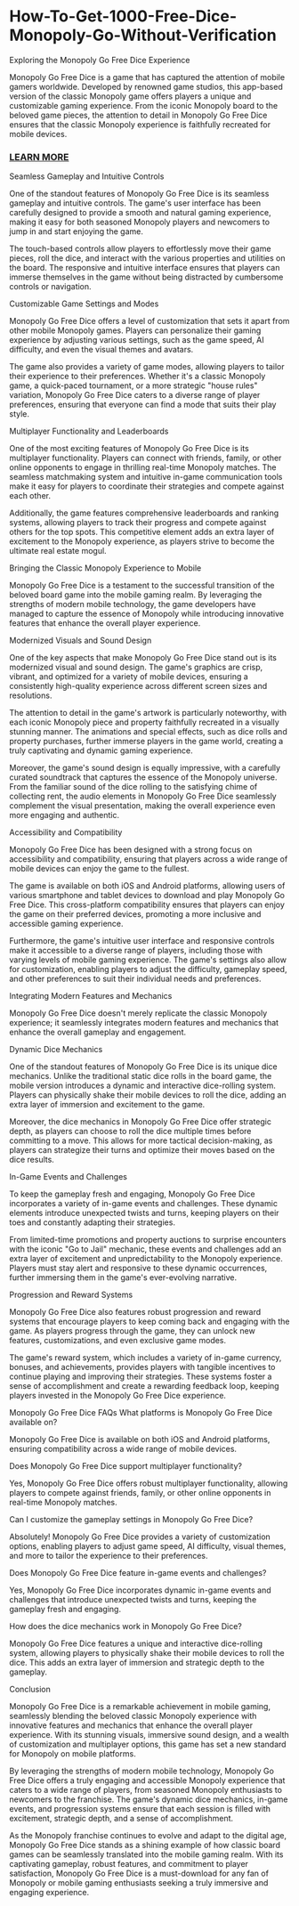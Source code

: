 # How-To-Get-1000-Free-Dice-Monopoly-Go-Without-Verification
Exploring the Monopoly Go Free Dice Experience

Monopoly Go Free Dice is a game that has captured the attention of mobile gamers worldwide. Developed by renowned game studios, this app-based version of the classic Monopoly game offers players a unique and customizable gaming experience. From the iconic Monopoly board to the beloved game pieces, the attention to detail in Monopoly Go Free Dice ensures that the classic Monopoly experience is faithfully recreated for mobile devices.

<h3><a href="https://sites.google.com/view/monopoly-go-free-dice-no-verif/">LEARN MORE</a></h3>

Seamless Gameplay and Intuitive Controls

One of the standout features of Monopoly Go Free Dice is its seamless gameplay and intuitive controls. The game's user interface has been carefully designed to provide a smooth and natural gaming experience, making it easy for both seasoned Monopoly players and newcomers to jump in and start enjoying the game.

The touch-based controls allow players to effortlessly move their game pieces, roll the dice, and interact with the various properties and utilities on the board. The responsive and intuitive interface ensures that players can immerse themselves in the game without being distracted by cumbersome controls or navigation.

Customizable Game Settings and Modes

Monopoly Go Free Dice offers a level of customization that sets it apart from other mobile Monopoly games. Players can personalize their gaming experience by adjusting various settings, such as the game speed, AI difficulty, and even the visual themes and avatars.

The game also provides a variety of game modes, allowing players to tailor their experience to their preferences. Whether it's a classic Monopoly game, a quick-paced tournament, or a more strategic "house rules" variation, Monopoly Go Free Dice caters to a diverse range of player preferences, ensuring that everyone can find a mode that suits their play style.

Multiplayer Functionality and Leaderboards

One of the most exciting features of Monopoly Go Free Dice is its multiplayer functionality. Players can connect with friends, family, or other online opponents to engage in thrilling real-time Monopoly matches. The seamless matchmaking system and intuitive in-game communication tools make it easy for players to coordinate their strategies and compete against each other.

Additionally, the game features comprehensive leaderboards and ranking systems, allowing players to track their progress and compete against others for the top spots. This competitive element adds an extra layer of excitement to the Monopoly experience, as players strive to become the ultimate real estate mogul.

Bringing the Classic Monopoly Experience to Mobile

Monopoly Go Free Dice is a testament to the successful transition of the beloved board game into the mobile gaming realm. By leveraging the strengths of modern mobile technology, the game developers have managed to capture the essence of Monopoly while introducing innovative features that enhance the overall player experience.

Modernized Visuals and Sound Design

One of the key aspects that make Monopoly Go Free Dice stand out is its modernized visual and sound design. The game's graphics are crisp, vibrant, and optimized for a variety of mobile devices, ensuring a consistently high-quality experience across different screen sizes and resolutions.

The attention to detail in the game's artwork is particularly noteworthy, with each iconic Monopoly piece and property faithfully recreated in a visually stunning manner. The animations and special effects, such as dice rolls and property purchases, further immerse players in the game world, creating a truly captivating and dynamic gaming experience.

Moreover, the game's sound design is equally impressive, with a carefully curated soundtrack that captures the essence of the Monopoly universe. From the familiar sound of the dice rolling to the satisfying chime of collecting rent, the audio elements in Monopoly Go Free Dice seamlessly complement the visual presentation, making the overall experience even more engaging and authentic.

Accessibility and Compatibility

Monopoly Go Free Dice has been designed with a strong focus on accessibility and compatibility, ensuring that players across a wide range of mobile devices can enjoy the game to the fullest.

The game is available on both iOS and Android platforms, allowing users of various smartphone and tablet devices to download and play Monopoly Go Free Dice. This cross-platform compatibility ensures that players can enjoy the game on their preferred devices, promoting a more inclusive and accessible gaming experience.

Furthermore, the game's intuitive user interface and responsive controls make it accessible to a diverse range of players, including those with varying levels of mobile gaming experience. The game's settings also allow for customization, enabling players to adjust the difficulty, gameplay speed, and other preferences to suit their individual needs and preferences.

Integrating Modern Features and Mechanics

Monopoly Go Free Dice doesn't merely replicate the classic Monopoly experience; it seamlessly integrates modern features and mechanics that enhance the overall gameplay and engagement.

Dynamic Dice Mechanics

One of the standout features of Monopoly Go Free Dice is its unique dice mechanics. Unlike the traditional static dice rolls in the board game, the mobile version introduces a dynamic and interactive dice-rolling system. Players can physically shake their mobile devices to roll the dice, adding an extra layer of immersion and excitement to the game.

Moreover, the dice mechanics in Monopoly Go Free Dice offer strategic depth, as players can choose to roll the dice multiple times before committing to a move. This allows for more tactical decision-making, as players can strategize their turns and optimize their moves based on the dice results.

In-Game Events and Challenges

To keep the gameplay fresh and engaging, Monopoly Go Free Dice incorporates a variety of in-game events and challenges. These dynamic elements introduce unexpected twists and turns, keeping players on their toes and constantly adapting their strategies.

From limited-time promotions and property auctions to surprise encounters with the iconic "Go to Jail" mechanic, these events and challenges add an extra layer of excitement and unpredictability to the Monopoly experience. Players must stay alert and responsive to these dynamic occurrences, further immersing them in the game's ever-evolving narrative.

Progression and Reward Systems

Monopoly Go Free Dice also features robust progression and reward systems that encourage players to keep coming back and engaging with the game. As players progress through the game, they can unlock new features, customizations, and even exclusive game modes.

The game's reward system, which includes a variety of in-game currency, bonuses, and achievements, provides players with tangible incentives to continue playing and improving their strategies. These systems foster a sense of accomplishment and create a rewarding feedback loop, keeping players invested in the Monopoly Go Free Dice experience.

Monopoly Go Free Dice FAQs
What platforms is Monopoly Go Free Dice available on?

Monopoly Go Free Dice is available on both iOS and Android platforms, ensuring compatibility across a wide range of mobile devices.

Does Monopoly Go Free Dice support multiplayer functionality?

Yes, Monopoly Go Free Dice offers robust multiplayer functionality, allowing players to compete against friends, family, or other online opponents in real-time Monopoly matches.

Can I customize the gameplay settings in Monopoly Go Free Dice?

Absolutely! Monopoly Go Free Dice provides a variety of customization options, enabling players to adjust game speed, AI difficulty, visual themes, and more to tailor the experience to their preferences.

Does Monopoly Go Free Dice feature in-game events and challenges?

Yes, Monopoly Go Free Dice incorporates dynamic in-game events and challenges that introduce unexpected twists and turns, keeping the gameplay fresh and engaging.

How does the dice mechanics work in Monopoly Go Free Dice?

Monopoly Go Free Dice features a unique and interactive dice-rolling system, allowing players to physically shake their mobile devices to roll the dice. This adds an extra layer of immersion and strategic depth to the gameplay.

Conclusion

Monopoly Go Free Dice is a remarkable achievement in mobile gaming, seamlessly blending the beloved classic Monopoly experience with innovative features and mechanics that enhance the overall player experience. With its stunning visuals, immersive sound design, and a wealth of customization and multiplayer options, this game has set a new standard for Monopoly on mobile platforms.

By leveraging the strengths of modern mobile technology, Monopoly Go Free Dice offers a truly engaging and accessible Monopoly experience that caters to a wide range of players, from seasoned Monopoly enthusiasts to newcomers to the franchise. The game's dynamic dice mechanics, in-game events, and progression systems ensure that each session is filled with excitement, strategic depth, and a sense of accomplishment.

As the Monopoly franchise continues to evolve and adapt to the digital age, Monopoly Go Free Dice stands as a shining example of how classic board games can be seamlessly translated into the mobile gaming realm. With its captivating gameplay, robust features, and commitment to player satisfaction, Monopoly Go Free Dice is a must-download for any fan of Monopoly or mobile gaming enthusiasts seeking a truly immersive and engaging experience.
